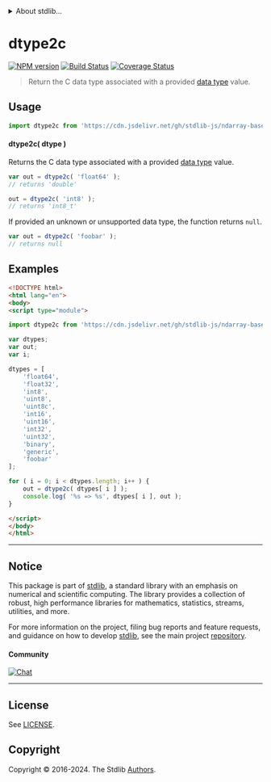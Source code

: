 <!--

@license Apache-2.0

Copyright (c) 2021 The Stdlib Authors.

Licensed under the Apache License, Version 2.0 (the "License");
you may not use this file except in compliance with the License.
You may obtain a copy of the License at

   http://www.apache.org/licenses/LICENSE-2.0

Unless required by applicable law or agreed to in writing, software
distributed under the License is distributed on an "AS IS" BASIS,
WITHOUT WARRANTIES OR CONDITIONS OF ANY KIND, either express or implied.
See the License for the specific language governing permissions and
limitations under the License.

-->


<details>
  <summary>
    About stdlib...
  </summary>
  <p>We believe in a future in which the web is a preferred environment for numerical computation. To help realize this future, we've built stdlib. stdlib is a standard library, with an emphasis on numerical and scientific computation, written in JavaScript (and C) for execution in browsers and in Node.js.</p>
  <p>The library is fully decomposable, being architected in such a way that you can swap out and mix and match APIs and functionality to cater to your exact preferences and use cases.</p>
  <p>When you use stdlib, you can be absolutely certain that you are using the most thorough, rigorous, well-written, studied, documented, tested, measured, and high-quality code out there.</p>
  <p>To join us in bringing numerical computing to the web, get started by checking us out on <a href="https://github.com/stdlib-js/stdlib">GitHub</a>, and please consider <a href="https://opencollective.com/stdlib">financially supporting stdlib</a>. We greatly appreciate your continued support!</p>
</details>

# dtype2c

[![NPM version][npm-image]][npm-url] [![Build Status][test-image]][test-url] [![Coverage Status][coverage-image]][coverage-url] <!-- [![dependencies][dependencies-image]][dependencies-url] -->

> Return the C data type associated with a provided [data type][@stdlib/ndarray/dtypes] value.

<!-- Section to include introductory text. Make sure to keep an empty line after the intro `section` element and another before the `/section` close. -->

<section class="intro">

</section>

<!-- /.intro -->

<!-- Package usage documentation. -->



<section class="usage">

## Usage

```javascript
import dtype2c from 'https://cdn.jsdelivr.net/gh/stdlib-js/ndarray-base-dtype2c@esm/index.mjs';
```

#### dtype2c( dtype )

Returns the C data type associated with a provided [data type][@stdlib/ndarray/dtypes] value.

```javascript
var out = dtype2c( 'float64' );
// returns 'double'

out = dtype2c( 'int8' );
// returns 'int8_t'
```

If provided an unknown or unsupported data type, the function returns `null`.

```javascript
var out = dtype2c( 'foobar' );
// returns null
```

</section>

<!-- /.usage -->

<!-- Package usage notes. Make sure to keep an empty line after the `section` element and another before the `/section` close. -->

<section class="notes">

</section>

<!-- /.notes -->

<!-- Package usage examples. -->

<section class="examples">

## Examples

<!-- eslint no-undef: "error" -->

```html
<!DOCTYPE html>
<html lang="en">
<body>
<script type="module">

import dtype2c from 'https://cdn.jsdelivr.net/gh/stdlib-js/ndarray-base-dtype2c@esm/index.mjs';

var dtypes;
var out;
var i;

dtypes = [
    'float64',
    'float32',
    'int8',
    'uint8',
    'uint8c',
    'int16',
    'uint16',
    'int32',
    'uint32',
    'binary',
    'generic',
    'foobar'
];

for ( i = 0; i < dtypes.length; i++ ) {
    out = dtype2c( dtypes[ i ] );
    console.log( '%s => %s', dtypes[ i ], out );
}

</script>
</body>
</html>
```

</section>

<!-- /.examples -->

<!-- Section to include cited references. If references are included, add a horizontal rule *before* the section. Make sure to keep an empty line after the `section` element and another before the `/section` close. -->

<section class="references">

</section>

<!-- /.references -->

<!-- Section for related `stdlib` packages. Do not manually edit this section, as it is automatically populated. -->

<section class="related">

</section>

<!-- /.related -->

<!-- Section for all links. Make sure to keep an empty line after the `section` element and another before the `/section` close. -->


<section class="main-repo" >

* * *

## Notice

This package is part of [stdlib][stdlib], a standard library with an emphasis on numerical and scientific computing. The library provides a collection of robust, high performance libraries for mathematics, statistics, streams, utilities, and more.

For more information on the project, filing bug reports and feature requests, and guidance on how to develop [stdlib][stdlib], see the main project [repository][stdlib].

#### Community

[![Chat][chat-image]][chat-url]

---

## License

See [LICENSE][stdlib-license].


## Copyright

Copyright &copy; 2016-2024. The Stdlib [Authors][stdlib-authors].

</section>

<!-- /.stdlib -->

<!-- Section for all links. Make sure to keep an empty line after the `section` element and another before the `/section` close. -->

<section class="links">

[npm-image]: http://img.shields.io/npm/v/@stdlib/ndarray-base-dtype2c.svg
[npm-url]: https://npmjs.org/package/@stdlib/ndarray-base-dtype2c

[test-image]: https://github.com/stdlib-js/ndarray-base-dtype2c/actions/workflows/test.yml/badge.svg?branch=main
[test-url]: https://github.com/stdlib-js/ndarray-base-dtype2c/actions/workflows/test.yml?query=branch:main

[coverage-image]: https://img.shields.io/codecov/c/github/stdlib-js/ndarray-base-dtype2c/main.svg
[coverage-url]: https://codecov.io/github/stdlib-js/ndarray-base-dtype2c?branch=main

<!--

[dependencies-image]: https://img.shields.io/david/stdlib-js/ndarray-base-dtype2c.svg
[dependencies-url]: https://david-dm.org/stdlib-js/ndarray-base-dtype2c/main

-->

[chat-image]: https://img.shields.io/gitter/room/stdlib-js/stdlib.svg
[chat-url]: https://app.gitter.im/#/room/#stdlib-js_stdlib:gitter.im

[stdlib]: https://github.com/stdlib-js/stdlib

[stdlib-authors]: https://github.com/stdlib-js/stdlib/graphs/contributors

[umd]: https://github.com/umdjs/umd
[es-module]: https://developer.mozilla.org/en-US/docs/Web/JavaScript/Guide/Modules

[deno-url]: https://github.com/stdlib-js/ndarray-base-dtype2c/tree/deno
[umd-url]: https://github.com/stdlib-js/ndarray-base-dtype2c/tree/umd
[esm-url]: https://github.com/stdlib-js/ndarray-base-dtype2c/tree/esm
[branches-url]: https://github.com/stdlib-js/ndarray-base-dtype2c/blob/main/branches.md

[stdlib-license]: https://raw.githubusercontent.com/stdlib-js/ndarray-base-dtype2c/main/LICENSE

[@stdlib/ndarray/dtypes]: https://github.com/stdlib-js/ndarray-dtypes/tree/esm

</section>

<!-- /.links -->

